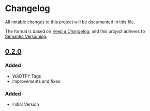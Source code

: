 # Changelog

All notable changes to this project will be documented in this file.

The format is based on [Keep a Changelog](https://keepachangelog.com/en/1.0.0/),
and this project adheres to [Semantic Versioning](https://semver.org/spec/v2.0.0.html).

## [0.2.0]

### Added

* WADTFY Tags
* Improvements and fixes

### Added

* Initial Version

[0.2.0]: https://github.com/DVPE-cloud/wadtfy-custom-components/tree/tenantfilesystem-0.2.0/charts/tenantfilesystem
[0.1.0]: https://github.com/DVPE-cloud/wadtfy-custom-components/tree/tenantfilesystem-0.1.0/charts/tenantfilesystem
